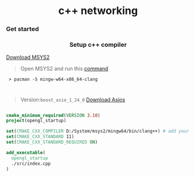 <h1 align='center'> c++ networking </h1>

### Get started

<h3 align='center'>Setup c++ compiler</h3>

 <a href='https://www.msys2.org/'>Download MSYS2 </a>
 > Open MSYS2 and run this <a href = 'https://packages.msys2.org/package/mingw-w64-x86_64-clang'>command</a>
 ```command
  > pacman -S mingw-w64-x86_64-clang
 ```

#  

> Version:`boost_asio_1_24_0`
<a align='center' href='https://think-async.com/Asio/Download.html'>Download Asios</a>

```CMAKE

cmake_minimum_required(VERSION 3.10)
project(opengl_startup)

set(CMAKE_CXX_COMPILER D:/System/msys2/mingw64/bin/clang++) # add your compiler path
set(CMAKE_CXX_STANDARD 11)
set(CMAKE_CXX_STANDARD_REQUIRED ON)

add_executable(
  opengl_startup
  ./src/index.cpp
)

```

#

